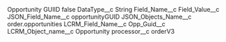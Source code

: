 <?xml version="1.0" encoding="UTF-8"?>
<CustomMetadata xmlns="http://soap.sforce.com/2006/04/metadata" xmlns:xsi="http://www.w3.org/2001/XMLSchema-instance" xmlns:xsd="http://www.w3.org/2001/XMLSchema">
    <label>Opportunity GUIID</label>
    <protected>false</protected>
    <values>
        <field>DataType__c</field>
        <value xsi:type="xsd:string">String</value>
    </values>
    <values>
        <field>Field_Name__c</field>
        <value xsi:nil="true"/>
    </values>
    <values>
        <field>Field_Value__c</field>
        <value xsi:nil="true"/>
    </values>
    <values>
        <field>JSON_Field_Name__c</field>
        <value xsi:type="xsd:string">opportunityGUID</value>
    </values>
    <values>
        <field>JSON_Objects_Name__c</field>
        <value xsi:type="xsd:string">order.opportunities</value>
    </values>
    <values>
        <field>LCRM_Field_Name__c</field>
        <value xsi:type="xsd:string">Opp_Guid__c</value>
    </values>
    <values>
        <field>LCRM_Object_name__c</field>
        <value xsi:type="xsd:string">Opportunity</value>
    </values>
    <values>
        <field>processor__c</field>
        <value xsi:type="xsd:string">orderV3</value>
    </values>
</CustomMetadata>
